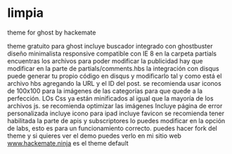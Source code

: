 # limpia
theme for ghost by hackemate 

theme gratuito para ghost incluye buscador integrado con ghostbuster
diseño minimalista responsive compatible con IE 8
en la carpeta partials encuentras los archivos para poder modificar la publicidad
hay que modificar en la parte de partials/comments.hbs la integración con disqus puede generar tu propio código en disqus y modificarlo tal y como está el archivo hbs agregando la URL y el ID del post.
se recomienda usar iconos de 100x100 para la imágenes de las categorías para que quede a la perfección.
LOs Css ya están minificados al igual que la mayoría de los archivos js.
se recomienda optimizar las imágenes
Incluye página de error personalizada
incluye icono para ipad
incluye favicon
se recomienda tener habilitada la parte de apis y subscriptores lo puedes modificar en la opción de labs, esto es para un funcionamiento correcto.
puedes hacer fork del theme y si quieres ver el demo puedes verlo en mi sitio web www.hackemate.ninja es el theme default
